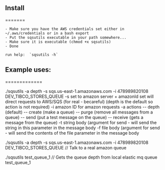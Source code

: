 ## Install
=======

    - Make sure you have the AWS credentials set either in ~/.aws/credentials or in a bash export
    - Put the sqsutils executable in your path somewhere...
    - Make sure it is executable (chmod +x sqsutils)
    - Done

    run help:  `sqsutils -h`


## Example uses:
=============

 ./sqsutils -a depth -s sqs.us-east-1.amazonaws.com -i 478989820108 DEV_TIBCO_STORES_QUEUE
 	-s set to amazon server + amazonId set will direct requests to AWS/SQS (for real - becareful)
 	(depth is the default so action is not required)
 	-i amazon ID for amazon requests
 	-a actions
 		-- depth (default)
 		-- create (make a queue)
 		-- purge (remove all messages from a queue)
 		-- send (put a test message on the queue)
 		-- receive (gets a message from the queue)
 	-t string body (argument for send - will send the string in this parameter in the message body
 	-f file body (argument for send - will send the contents of the file parameter in the message body

 ./sqsutils -a depth -s sqs.us-east-1.amazonaws.com -i 478989820108 DEV_TIBCO_STORES_QUEUE   // Talk to a real amazon queue

 ./sqsutils test_queue_1   // Gets the queue depth from local elastic mq queue test_queue_1

